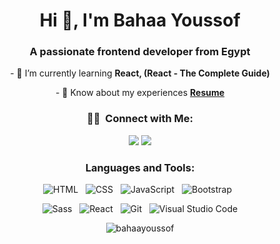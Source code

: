 <h1 align="center">Hi 👋, I'm Bahaa Youssof</h1>
<h3 align="center">A passionate frontend developer from Egypt</h3>

<p align="center">- 🌱 I’m currently learning <b>React, (React - The Complete Guide)</b></p>
<p align="center">- 📄 Know about my experiences <a href="https://bit.ly/3CgResume"><b>Resume</b></a></p>


<h3 align="center">🤝🏻 &nbsp;Connect with Me:</h3>
<p align="center">
<a href="https://linkedin.com/in/bahaayoussof" "blank"><img src="https://img.shields.io/badge/-Bahaa Youssof-0077B5?style=flat&logo=Linkedin&logoColor=white"/></a>
<a href="mailto:bahaayoussof@gmail.com"><img src="https://img.shields.io/badge/-Gmail-D14836?style=flat&logo=Gmail&logoColor=white"/></a>
</p>

<h3 align="center">Languages and Tools:</h3>

<p align="center"> 
  <img src="https://img.shields.io/badge/-HTML-05122A?style=flat&logo=HTML5" alt="HTML" /> &nbsp;
  <img src="https://img.shields.io/badge/-CSS-05122A?style=flat&logo=CSS3&logoColor=1572B6" alt="CSS" /> &nbsp;
  <img src="https://img.shields.io/badge/-JavaScript-05122A?style=flat&logo=javascript" alt="JavaScript" /> &nbsp;
  <img src="https://img.shields.io/badge/-Bootstrap-05122A?style=flat&logo=bootstrap&logoColor=563D7C" alt="Bootstrap" /> &nbsp;
</p>

<p align="center">
  <img src="https://img.shields.io/badge/-Sass-05122A?style=flat&logo=sass&logoColor=C76494" alt="Sass" /> &nbsp;
  <img src="https://img.shields.io/badge/-React-05122A?style=flat&logo=react" alt="React" /> &nbsp;
  <img src="https://img.shields.io/badge/-Git-05122A?style=flat&logo=git" alt="Git" /> &nbsp;
  <img src="https://img.shields.io/badge/-Visual%20Studio%20Code-05122A?style=flat&logo=visual-studio-code&logoColor=007ACC" alt="Visual Studio Code" /> 
</p>

<p align="center"> <img src="https://komarev.com/ghpvc/?username=bahaayoussof&label=Profile%20views&color=0e75b6&style=for-the-badge" alt="bahaayoussof" /> </p>

